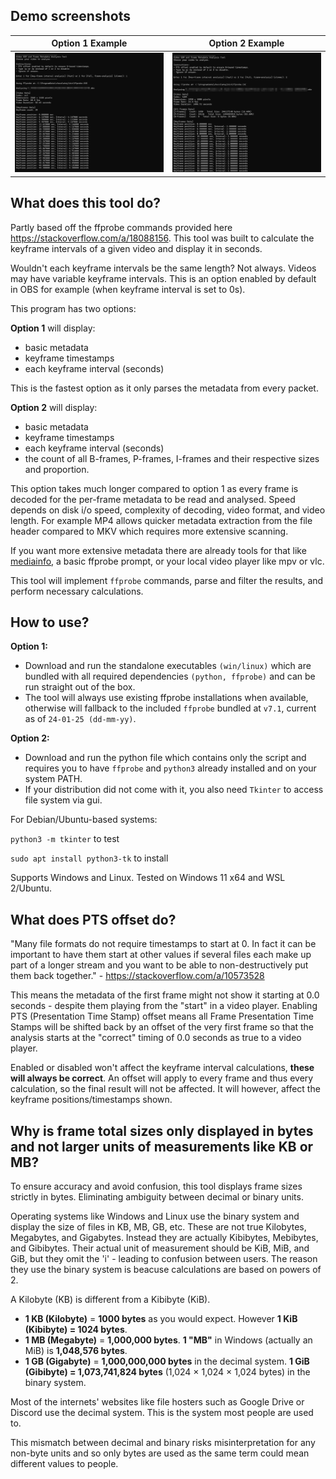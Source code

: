 ## Demo screenshots

|Option 1 Example|Option 2 Example|
|--------|--------|
|![Demo Screenshot Option 1](https://github.com/miku4444/Video-GOP-and-Frame-Analysis-Tool/blob/main/demo%20screenshot%20option%201.png)|![Demo Screenshot Option 2](https://github.com/miku4444/Video-GOP-and-Frame-Analysis-Tool/blob/main/demo%20screenshot%20option%202.png)|

## What does this tool do?

Partly based off the ffprobe commands provided here https://stackoverflow.com/a/18088156. This tool was built to calculate the keyframe intervals of a given video and display it in seconds.

Wouldn't each keyframe intervals be the same length? Not always. Videos may have variable keyframe intervals. This is an option enabled by default in OBS for example (when keyframe interval is set to 0s).

This program has two options:

**Option 1** will display: 
- basic metadata
- keyframe timestamps
- each keyframe interval (seconds)

This is the fastest option as it only parses the metadata from every packet. 

**Option 2** will display:
- basic metadata
- keyframe timestamps
- each keyframe interval (seconds)
- the count of all B-frames, P-frames, I-frames and their respective sizes and proportion.
  
This option takes much longer compared to option 1 as every frame is decoded for the per-frame metadata to be read and analysed. Speed depends on disk i/o speed, complexity of decoding, video format, and video length. For example MP4 allows quicker metadata extraction from the file header compared to MKV which requires more extensive scanning.

If you want more extensive metadata there are already tools for that like [mediainfo](https://github.com/MediaArea/MediaInfo), a basic ffprobe prompt, or your local video player like mpv or vlc.

This tool will implement `ffprobe` commands, parse and filter the results, and perform necessary calculations. 

## How to use?
**Option 1:**
- Download and run the standalone executables `(win/linux)` which are bundled with all required dependencies `(python, ffprobe)` and can be run straight out of the box.
- The tool will always use existing ffprobe installations when available, otherwise will fallback to the included `ffprobe` bundled at `v7.1`, current as of `24-01-25 (dd-mm-yy)`.

**Option 2:**
- Download and run the python file which contains only the script and requires you to have `ffprobe` and `python3` already installed and on your system PATH.
- If your distribution did not come with it, you also need `Tkinter` to access file system via gui.

For Debian/Ubuntu-based systems:

`python3 -m tkinter` to test

`sudo apt install python3-tk` to install

Supports Windows and Linux. Tested on Windows 11 x64 and WSL 2/Ubuntu.

## What does PTS offset do?

"Many file formats do not require timestamps to start at 0. In fact it can be important to have them start at other values if several files each make up part of a longer stream and you want to be able to non-destructively put them back together." - https://stackoverflow.com/a/10573528

This means the metadata of the first frame might not show it starting at 0.0 seconds - despite them playing from the "start" in a video player.  Enabling PTS (Presentation Time Stamp) offset means all Frame Presentation Time Stamps will be shifted back by an offset of the very first frame so that the analysis starts at the "correct" timing of 0.0 seconds as true to a video player.

Enabled or disabled won't affect the keyframe interval calculations, **these will always be correct**. An offset will apply to every frame and thus every calculation, so the final result will not be affected. It will however, affect the keyframe positions/timestamps shown. 

## Why is frame total sizes only displayed in bytes and not larger units of measurements like KB or MB?

To ensure accuracy and avoid confusion, this tool displays frame sizes strictly in bytes. Eliminating ambiguity between decimal or binary units.

Operating systems like Windows and Linux use the binary system and display the size of files in KB, MB, GB, etc. These are not true Kilobytes, Megabytes, and Gigabytes. Instead they are actually Kibibytes, Mebibytes, and Gibibytes. Their actual unit of measurement should be KiB, MiB, and GiB, but they omit the 'i' - leading to confusion between users. The reason they use the binary system is beacuse calculations are based on powers of 2.

A Kilobyte (KB) is different from a Kibibyte (KiB).
- **1 KB (Kilobyte)** = **1000 bytes** as you would expect. However **1 KiB (Kibibyte) = 1024 bytes**.
- **1 MB (Megabyte)** = **1,000,000 bytes**. **1 "MB"** in Windows (actually an MiB) is **1,048,576 bytes**.
- **1 GB (Gigabyte)** = **1,000,000,000 bytes** in the decimal system. **1 GiB (Gibibyte) = 1,073,741,824 bytes** (1,024 × 1,024 × 1,024 bytes) in the binary system.

Most of the internets' websites like file hosters such as Google Drive or Discord use the decimal system. This is the system most people are used to.

This mismatch between decimal and binary risks misinterpretation for any non-byte units and so only bytes are used as the same term could mean different values to people.
